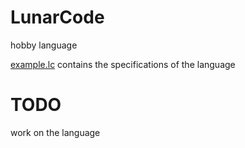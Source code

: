 # LunarCode
hobby language

[example.lc](/example.lc) contains the specifications of the language


# TODO

work on the language